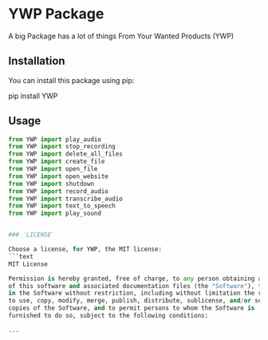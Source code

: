 # YWP Package

A big Package has a lot of things From Your Wanted Products (YWP)

## Installation

You can install this package using pip:

pip install YWP

## Usage

```python
from YWP import play_audio
from YWP import stop_recording
from YWP import delete_all_files
from YWP import create_file
from YWP import open_file
from YWP import open_website
from YWP import shutdown
from YWP import record_audio
from YWP import transcribe_audio
from YWP import text_to_speech
from YWP import play_sound


### `LICENSE`

Choose a license, for YWP, the MIT license:
```text
MIT License

Permission is hereby granted, free of charge, to any person obtaining a copy
of this software and associated documentation files (the "Software"), to deal
in the Software without restriction, including without limitation the rights
to use, copy, modify, merge, publish, distribute, sublicense, and/or sell
copies of the Software, and to permit persons to whom the Software is
furnished to do so, subject to the following conditions:

...
